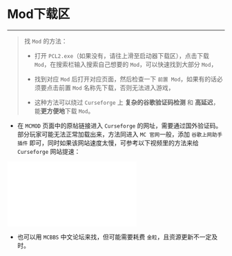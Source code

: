 # Mod下载区

---
> 找 `Mod` 的方法：
> - 打开 `PCL2.exe`（如果没有，请往上滑至启动器下载区），点击下载 `Mod`，在搜索栏输入搜索自己想要的 `Mod`，可以快速找到大部分 `Mod`，
>
>
> - 找到对应 `Mod` 后打开对应页面，然后检查一下 `前置 Mod`，如果有的话必须要点击前置 `Mod` 名称先下载，否则无法进入游戏，
>
>
> - 这种方法可以绕过 `Curseforge` 上 **复杂的谷歌验证码检测** 和 **高延迟**，能**更方便地**下载 `Mod`。

- 在 `MCMOD` 页面中的原帖链接进入 `Curseforge` 的网址，需要通过国外验证码。部分玩家可能无法正常加载出来，方法同进入 `MC 官网`一般，添加 `谷歌上网助手插件`
  即可，同时如果该网站速度太慢，可参考以下视频里的方法来给 `Curseforge`
  网站提速：

<iframe src="//player.bilibili.com/player.html?bvid=BV1bx411M71w&cid=25278902&page=1" scrolling="no" border="0"  frameborder="no" framespacing="0"></iframe>

- 也可以用 `MCBBS` 中文论坛来找，但可能需要耗费 `金粒`，且资源更新不一定及时。
